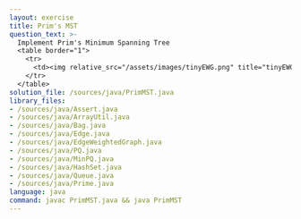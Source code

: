 ```yaml
---
layout: exercise
title: Prim's MST
question_text: >-
  Implement Prim's Minimum Spanning Tree
  <table border="1">
    <tr>
      <td><img relative_src="/assets/images/tinyEWG.png" title="tinyEWG"></td>
    </tr>
  </table>
solution_file: /sources/java/PrimMST.java
library_files:
- /sources/java/Assert.java
- /sources/java/ArrayUtil.java
- /sources/java/Bag.java
- /sources/java/Edge.java
- /sources/java/EdgeWeightedGraph.java
- /sources/java/PQ.java
- /sources/java/MinPQ.java
- /sources/java/HashSet.java
- /sources/java/Queue.java
- /sources/java/Prime.java
language: java
command: javac PrimMST.java && java PrimMST
---
```

